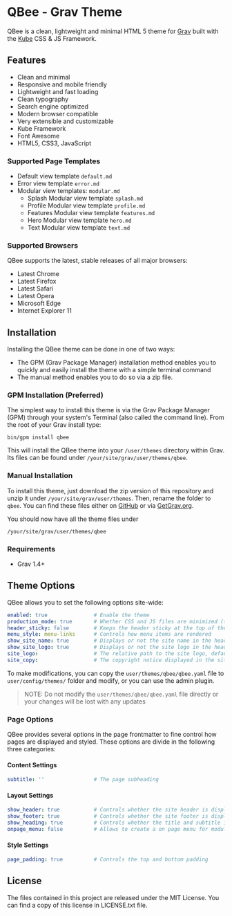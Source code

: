 # QBee - Grav Theme

QBee is a clean, lightweight and minimal HTML 5 theme for [Grav](https://getgrav.org) built with the [Kube](https://imperavi.com/kube/) CSS &amp; JS Framework.

## Features
* Clean and minimal
* Responsive and mobile friendly
* Lightweight and fast loading
* Clean typography
* Search engine optimized
* Modern browser compatible
* Very extensible and customizable
* Kube Framework
* Font Awesome
* HTML5, CSS3, JavaScript

### Supported Page Templates

* Default view template `default.md`
* Error view template `error.md`
* Modular view templates: `modular.md`
    + Splash Modular view template `splash.md`
    + Profile Modular view template `profile.md`
    + Features Modular view template `features.md`
    + Hero Modular view template `hero.md`
    + Text Modular view template `text.md`

### Supported Browsers
QBee supports the latest, stable releases of all major browsers:

- Latest Chrome
- Latest Firefox
- Latest Safari
- Latest Opera
- Microsoft Edge
- Internet Explorer 11

## Installation

Installing the QBee theme can be done in one of two ways:

- The GPM (Grav Package Manager) installation method enables you to quickly and easily install the theme with a simple terminal command
- The manual method enables you to do so via a zip file.

### GPM Installation (Preferred)

The simplest way to install this theme is via the Grav Package Manager (GPM) through your system's Terminal (also called the command line). From the root of your Grav install type:

```Shell
bin/gpm install qbee
```

This will install the QBee theme into your `/user/themes` directory within Grav. Its files can be found under `/your/site/grav/user/themes/qbee`.

### Manual Installation

To install this theme, just download the zip version of this repository and unzip it under `/your/site/grav/user/themes`. Then, rename the folder to `qbee`. You can find these files either on [GitHub](https://github.com/jorgetite/QBee) or via [GetGrav.org](http://getgrav.org/downloads/themes).

You should now have all the theme files under

```Shell
/your/site/grav/user/themes/qbee
```

### Requirements

* Grav 1.4+

## Theme Options

QBee allows you to set the following options site-wide:

```yaml
enabled: true               # Enable the theme
production_mode: true       # Whether CSS and JS files are minimized (true), or not
header_sticky: false        # Keeps the header sticky at the top of the page
menu_style: menu-links      # Controls how menu items are rendered
show_site_name: true        # Displays or not the site name in the header
show_site_logo: true        # Displays or not the site logo in the header
site_logo:                  # The relative path to the site logo, defaults to 'images/logo.png'
site_copy:                  # The copyright notice displayed in the site footer
```

To make modifications, you can copy the `user/themes/qbee/qbee.yaml` file to `user/config/themes/` folder and modify, or you can use the admin plugin.

> NOTE: Do not modify the `user/themes/qbee/qbee.yaml` file directly or your changes will be lost with any updates

### Page Options

QBee provides several options in the page frontmatter to fine control how pages are displayed and styled. These options are divide in the following three categories:

#### Content Settings

```yaml
subtitle: ''                # The page subheading
```

#### Layout Settings

```yaml
show_header: true           # Controls whether the site header is displayed or not
show_footer: true           # Controls whether the site footer is displayed or not 
show_heading: true          # Controls whether the title and subtitle is displayed or not
onpage_menu: false          # Allows to create a on page menu for modular pages
```

#### Style Settings

```yaml
page_padding: true          # Controls the top and bottom padding
```

## License
The files contained in this project are released under the MIT License. You can
find a copy of this license in LICENSE.txt file.
